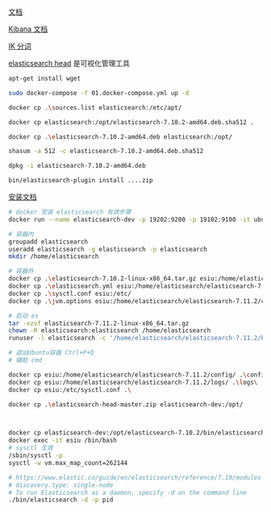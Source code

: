 [文档](https://www.elastic.co/guide/index.html)

[Kibana 文档](https://www.elastic.co/guide/en/kibana/index.html)

[IK 分词](https://github.com/medcl/elasticsearch-analysis-ik)

[elasticsearch head](https://github.com/mobz/elasticsearch-head) 是可视化管理工具

```bash
apt-get install wget

sudo docker-compose -f 01.docker-compose.yml up -d

docker cp .\sources.list elasticsearch:/etc/apt/

docker cp elasticsearch:/opt/elasticsearch-7.10.2-amd64.deb.sha512 .

docker cp .\elasticsearch-7.10.2-amd64.deb elasticsearch:/opt/

shasum -a 512 -c elasticsearch-7.10.2-amd64.deb.sha512

dpkg -i elasticsearch-7.10.2-amd64.deb
```

```bash
bin/elasticsearch-plugin install ....zip
```

[安装文档](https://www.elastic.co/guide/en/elasticsearch/reference/7.10/targz.html#install-linux)

```bash
# docker 安装 elasticsearch 有效步骤
docker run --name elasticsearch-dev -p 19202:9200 -p 19102:9100 -it ubuntu

# 容器内
groupadd elasticsearch
useradd elasticsearch -g elasticsearch -p elasticsearch
mkdir /home/elasticsearch

# 容器外
docker cp .\elasticsearch-7.10.2-linux-x86_64.tar.gz esiu:/home/elasticsearch
docker cp .\elasticsearch.yml esiu:/home/elasticsearch/elasticsearch-7.11.2/config/
docker cp .\sysctl.conf esiu:/etc/
docker cp .\jvm.options esiu:/home/elasticsearch/elasticsearch-7.11.2/config/

# 启动 es
tar -xzvf elasticsearch-7.11.2-linux-x86_64.tar.gz
chown -R elasticsearch:elasticsearch /home/elasticsearch
runuser -l elasticsearch -c '/home/elasticsearch/elasticsearch-7.11.2/bin/elasticsearch'
```

```bash
# 退出Ubuntu容器 Ctrl+P+Q
# 辅助 cmd

docker cp esiu:/home/elasticsearch/elasticsearch-7.11.2/config/ .\config\
docker cp esiu:/home/elasticsearch/elasticsearch-7.11.2/logs/ .\logs\
docker cp esiu:/etc/sysctl.conf .\

docker cp .\elasticsearch-head-master.zip elasticsearch-dev:/opt/



docker cp elasticsearch-dev:/opt/elasticsearch-7.10.2/bin/elasticsearch .\bin\
docker exec -it esiu /bin/bash
# sysctl 生效
/sbin/sysctl -p
sysctl -w vm.max_map_count=262144

# https://www.elastic.co/guide/en/elasticsearch/reference/7.10/modules-discovery-settings.html 启动
# discovery.type: single-node
# To run Elasticsearch as a daemon, specify -d on the command line
./bin/elasticsearch -d -p pid
```
